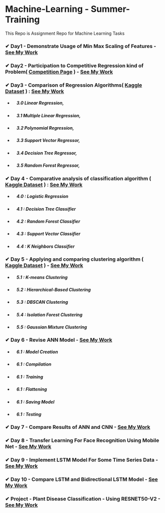 # **Machine-Learning - Summer-Training**
This Repo is Assignment Repo for Machine Learning Tasks

### ✔ Day1 - Demonstrate Usage of Min Max Scaling of Features  -  [See My Work](https://github.com/Rishabh8827/Machine-Learning---Summer-Training/tree/main/Day%201)

### ✔ Day2 - Participation to Competitive Regression kind of Problem( [Competition Page](https://www.kaggle.com/rishabhpatelco19/competitions) ) - [See My Work](https://github.com/Rishabh8827/Machine-Learning---Summer-Training/tree/main/Day%202)

### ✔ Day3 - Comparison of Regression Algorithms( [Kaggle Dataset](https://www.kaggle.com/datasets/yasserh/student-marks-dataset) ) : [See My Work](https://github.com/Rishabh8827/Machine-Learning---Summer-Training/tree/main/Day%203)
   - ##### &nbsp;&nbsp;&nbsp;&nbsp;3.0  Linear Regression,
   - ##### &nbsp;&nbsp;&nbsp;&nbsp;3.1  Multiple Linear Regression,
   - ##### &nbsp;&nbsp;&nbsp;&nbsp;3.2  Polynomial Regression,
   - ##### &nbsp;&nbsp;&nbsp;&nbsp;3.3  Support Vector Regressor,
   - ##### &nbsp;&nbsp;&nbsp;&nbsp;3.4  Decision Tree Regressor,
   - ##### &nbsp;&nbsp;&nbsp;&nbsp;3.5  Random Forest Regressor,
   
### ✔ Day 4 - Comparative analysis of classification algorithm ( [Kaggle Dataset](https://www.kaggle.com/datasets/saddamazyazy/go-to-college-dataset) ) : [See My Work](https://github.com/Rishabh8827/Machine-Learning---Summer-Training/tree/main/Day%204)
   - ##### &nbsp;&nbsp;&nbsp;&nbsp;4.0 : Logistic Regression
   - ##### &nbsp;&nbsp;&nbsp;&nbsp;4.1 : Decision Tree Classifier
   - ##### &nbsp;&nbsp;&nbsp;&nbsp;4.2 : Random Forest Classifier
   - ##### &nbsp;&nbsp;&nbsp;&nbsp;4.3 : Support Vector Classifier
   - ##### &nbsp;&nbsp;&nbsp;&nbsp;4.4 : K Neighbors Classifier

### ✔ Day 5 - Applying and comparing clustering algorithm ( [Kaggle Dataset](https://www.kaggle.com/datasets/arjunbhasin2013/ccdata) ) - [See My Work](https://github.com/Rishabh8827/Machine-Learning---Summer-Training/tree/main/Day%205)
   - ##### &nbsp;&nbsp;&nbsp;&nbsp;5.1 : K-means Clustering
   - ##### &nbsp;&nbsp;&nbsp;&nbsp;5.2 : Hierarchical-Based Clustering
   - ##### &nbsp;&nbsp;&nbsp;&nbsp;5.3 : DBSCAN Clustering
   - ##### &nbsp;&nbsp;&nbsp;&nbsp;5.4 : Isolation Forest Clustering
   - ##### &nbsp;&nbsp;&nbsp;&nbsp;5.5 : Gaussian Mixture Clustering
   
### ✔ Day 6 - Revise ANN Model - [See My Work](https://github.com/Rishabh8827/Machine-Learning---Summer-Training/tree/main/Day%206)
   - ##### &nbsp;&nbsp;&nbsp;&nbsp;6.1 : Model Creation
   - ##### &nbsp;&nbsp;&nbsp;&nbsp;6.1 : Compilation
   - ##### &nbsp;&nbsp;&nbsp;&nbsp;6.1 : Training
   - ##### &nbsp;&nbsp;&nbsp;&nbsp;6.1 : Flattening
   - ##### &nbsp;&nbsp;&nbsp;&nbsp;6.1 : Saving Model
   - ##### &nbsp;&nbsp;&nbsp;&nbsp;6.1 : Testing
### ✔ Day 7 - Compare Results of ANN and CNN - [See My Work](https://github.com/Rishabh8827/Machine-Learning---Summer-Training/tree/main/Day%207)
### ✔ Day 8 - Transfer Learning For Face Recognition Using Mobile Net - [See My Work](https://github.com/Rishabh8827/Machine-Learning---Summer-Training/tree/main/Day%208)
### ✔ Day 9 - Implement LSTM Model For Some Time Series Data - [See My Work](https://github.com/Rishabh8827/Machine-Learning---Summer-Training/tree/main/Day%209)
### ✔ Day 10 - Compare LSTM and Bidirectional LSTM Model - [See My Work](https://github.com/Rishabh8827/Machine-Learning---Summer-Training/tree/main/Day10)
### ✔ Project - Plant Disease Classification - Using RESNET50-V2 - [See My Work](https://github.com/Rishabh8827/Machine-Learning---Summer-Training/tree/main/Project)
